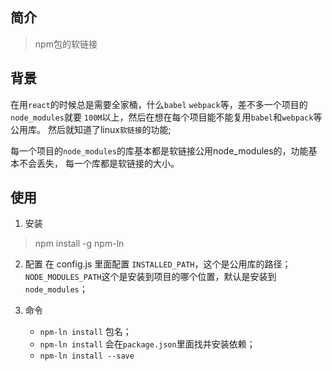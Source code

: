 ## 简介

> npm包的软链接

## 背景

在用`react`的时候总是需要全家桶，什么`babel` `webpack`等，差不多一个项目的`node_modules`就要
`100M`以上，然后在想在每个项目能不能复用`babel`和`webpack`等公用库。
然后就知道了linux`软链接`的功能;

每一个项目的`node_modules`的库基本都是软链接公用node_modules的，功能基本不会丢失，
每一个库都是软链接的大小。

## 使用

1. 安装
> npm install -g npm-ln

2. 配置
在 config.js 里面配置 `INSTALLED_PATH`，这个是公用库的路径；
`NODE_MODULES_PATH`这个是安装到项目的哪个位置，默认是安装到
`node_modules`；

3. 命令
	* `npm-ln install` 包名；
	* `npm-ln install` 会在`package.json`里面找并安装依赖；
	* `npm-ln install --save`

